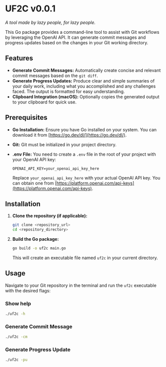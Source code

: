 # UF2C v0.0.1

_A tool made by lazy people, for lazy people._

This Go package provides a command-line tool to assist with Git workflows by leveraging the OpenAI API. It can generate commit messages and progress updates based on the changes in your Git working directory.

## Features

-   **Generate Commit Messages:** Automatically create concise and relevant commit messages based on the `git diff`.
-   **Generate Progress Updates:** Produce clear and simple summaries of your daily work, including what you accomplished and any challenges faced. The output is formatted for easy understanding.
-   **Clipboard Integration (macOS):** Optionally copies the generated output to your clipboard for quick use.

## Prerequisites

-   **Go Installation:** Ensure you have Go installed on your system. You can download it from [https://go.dev/dl/](https://go.dev/dl/).
-   **Git:** Git must be initialized in your project directory.
-   **.env File:** You need to create a `.env` file in the root of your project with your OpenAI API key:

    ```
    OPENAI_API_KEY=your_openai_api_key_here
    ```

    Replace `your_openai_api_key_here` with your actual OpenAI API key. You can obtain one from [https://platform.openai.com/api-keys](https://platform.openai.com/api-keys).

## Installation

1.  **Clone the repository (if applicable):**

    ```bash
    git clone <repository_url>
    cd <repository_directory>
    ```

2.  **Build the Go package:**

    ```bash
    go build -o uf2c main.go
    ```

    This will create an executable file named `uf2c` in your current directory.

## Usage

Navigate to your Git repository in the terminal and run the `uf2c` executable with the desired flags:

### Show help
```bash
./uf2c -h
```

### Generate Commit Message

```bash
./uf2c -cm
```

### Generate Progress Update

```bash
./uf2c -pu
```
